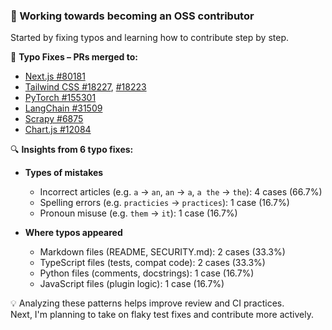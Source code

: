 ### 👋 Working towards becoming an OSS contributor  
Started by fixing typos and learning how to contribute step by step.

🔹 **Typo Fixes – PRs merged to:**  
- [Next.js #80181](https://github.com/vercel/next.js/pull/80181)  
- [Tailwind CSS #18227](https://github.com/tailwindlabs/tailwindcss/pull/18227), [#18223](https://github.com/tailwindlabs/tailwindcss/pull/18223)  
- [PyTorch #155301](https://github.com/pytorch/pytorch/pull/155301)  
- [LangChain #31509](https://github.com/langchain-ai/langchain/pull/31509)  
- [Scrapy #6875](https://github.com/scrapy/scrapy/pull/6875)  
- [Chart.js #12084](https://github.com/chartjs/Chart.js/pull/12084)

🔍 **Insights from 6 typo fixes:**  
- **Types of mistakes**  
  - Incorrect articles (e.g. `a` → `an`, `an` → `a`, `a the` → `the`): 4 cases (66.7%)  
  - Spelling errors (e.g. `practicies` → `practices`): 1 case (16.7%)  
  - Pronoun misuse (e.g. `them` → `it`): 1 case (16.7%)

- **Where typos appeared**  
  - Markdown files (README, SECURITY.md): 2 cases (33.3%)  
  - TypeScript files (tests, compat code): 2 cases (33.3%)  
  - Python files (comments, docstrings): 1 case (16.7%)  
  - JavaScript files (plugin logic): 1 case (16.7%)

💡 Analyzing these patterns helps improve review and CI practices.  
Next, I'm planning to take on flaky test fixes and contribute more actively.
